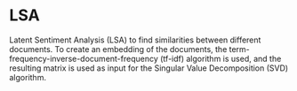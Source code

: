 # LSA
Latent Sentiment Analysis (LSA) to find similarities between different documents. To create an embedding of the documents, the term-frequency-inverse-document-frequency (tf-idf) algorithm is used, and the resulting matrix is used as input for the Singular Value Decomposition (SVD) algorithm.
